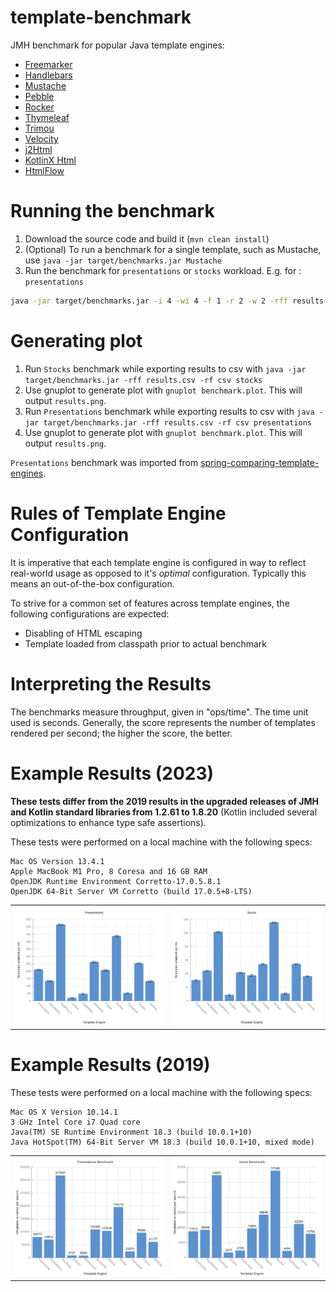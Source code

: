 template-benchmark
================

JMH benchmark for popular Java template engines:

* [Freemarker](http://freemarker.org/)
* [Handlebars](https://github.com/jknack/handlebars.java)
* [Mustache](https://github.com/spullara/mustache.java)
* [Pebble](http://www.mitchellbosecke.com/pebble)
* [Rocker](https://github.com/fizzed/rocker)
* [Thymeleaf](http://www.thymeleaf.org/)
* [Trimou](http://trimou.org/)
* [Velocity](http://velocity.apache.org/)
* [j2Html](https://j2html.com/)
* [KotlinX Html](https://github.com/Kotlin/kotlinx.html)
* [HtmlFlow](https://github.com/xmlet/HtmlFlow)


Running the benchmark
======================

1. Download the source code and build it (`mvn clean install`)
2. (Optional) To run a benchmark for a single template, such as Mustache, use `java -jar target/benchmarks.jar Mustache`
3. Run the benchmark for `presentations` or `stocks` workload. E.g. for : `presentations`
```bash
java -jar target/benchmarks.jar -i 4 -wi 4 -f 1 -r 2 -w 2 -rff results.csv -rf csv -tu ms presentations
```

Generating plot
===============
1. Run `Stocks` benchmark while exporting results to csv with `java -jar target/benchmarks.jar -rff results.csv -rf csv stocks`
2. Use gnuplot to generate plot with `gnuplot benchmark.plot`. This will output `results.png`.
3. Run `Presentations` benchmark while exporting results to csv with `java -jar target/benchmarks.jar -rff results.csv -rf csv presentations`
4. Use gnuplot to generate plot with `gnuplot benchmark.plot`. This will output `results.png`.

`Presentations` benchmark was imported from [spring-comparing-template-engines](https://github.com/jreijn/spring-comparing-template-engines).

Rules of Template Engine Configuration
======================================
It is imperative that each template engine is configured in way to reflect real-world usage as opposed to it's *optimal* configuration. Typically this means an out-of-the-box configuration.

To strive for a common set of features across template engines, the following configurations are expected:
* Disabling of HTML escaping
* Template loaded from classpath prior to actual benchmark

Interpreting the Results
========================
The benchmarks measure throughput, given in "ops/time". The time unit used is seconds.
Generally, the score represents the number of templates rendered per second; the higher the score, the better.

Example Results (2023)
===============================

**These tests differ from the 2019 results in the upgraded releases of JMH
and Kotlin standard libraries from 1.2.61 to 1.8.20** (Kotlin included 
several optimizations to enhance type safe assertions).

These tests were performed on a local machine with the following specs:

```
Mac OS Version 13.4.1
Apple MacBook M1 Pro, 8 Coresa and 16 GB RAM
OpenJDK Runtime Environment Corretto-17.0.5.8.1 
OpenJDK 64-Bit Server VM Corretto (build 17.0.5+8-LTS)
```

<table>
<tr>
<td><img src="results-presentations-HF3.svg"></td>
<td><img src="results-stocks-HF3.svg"></td>
</tr>
</table>


Example Results (2019)
===============================

These tests were performed on a local machine with the following specs:

```
Mac OS X Version 10.14.1
3 GHz Intel Core i7 Quad core
Java(TM) SE Runtime Environment 18.3 (build 10.0.1+10)
Java HotSpot(TM) 64-Bit Server VM 18.3 (build 10.0.1+10, mixed mode)
```

<table>
<tr>
<td><img src="results-presentations.svg"></td>
<td><img src="results-stocks.svg"></td>
</tr>
</table>
